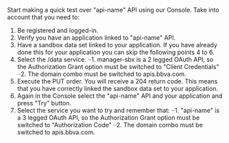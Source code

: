 Start making a quick test over "api-name" API using our Console. Take into account that you need to:

1. Be registered and logged-in.
2. Verify you have an application linked to "api-name" API.
3. Have a sandbox data set linked to your application. If you have already done this for your application you can skip the following points 4 to 6.
5. Select the /data service.
··1. manager-sbx is a 2 legged OAuth API, so the Authorization Grant option must be switched to "Client Credentials"
··2. The domain combo must be switched to apis.bbva.com.
6. Execute the PUT order. You will receive a 204 return code. This means that you have correctly linked the sandbox data set to your application.
7. Again in the Console select the "api-name" API and your application and press "Try" button.
8. Select the service you want to try and remember that: 
··1. "api-name" is a 3 legged OAuth API, so the Authorization Grant option must be switched to "Authorization Code"
··2.  The domain combo must be switched to apis.bbva.com.
